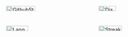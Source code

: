 <div style="display: grid; grid-template-columns: 50% 50%; width: 100%; margin: 0; padding: 0">
  <img style="width: 56%; height: 50%;" src="https://github-readme-stats.vercel.app/api?username=dadolyner&show_icons=true&theme=radical" alt="GithubStats.png" />
  <img style="width: 43%; height: 50%;" alt="Discord Status" src="https://lanyard.cnrad.dev/api/267707218504187914?bg=1f1f1f&borderRadius=5px">
  
  <img style="width: 49%; height: 50%;" src="https://github-readme-stats.vercel.app/api/top-langs/?username=dadolyner&layout=compact&theme=radical" alt="Languages.png" />
  <img style="width: 50%; height: 50%;" src="https://github-readme-streak-stats.herokuapp.com/?user=dadolyner&theme=radical" alt="StreakStats.png" />
</div>
